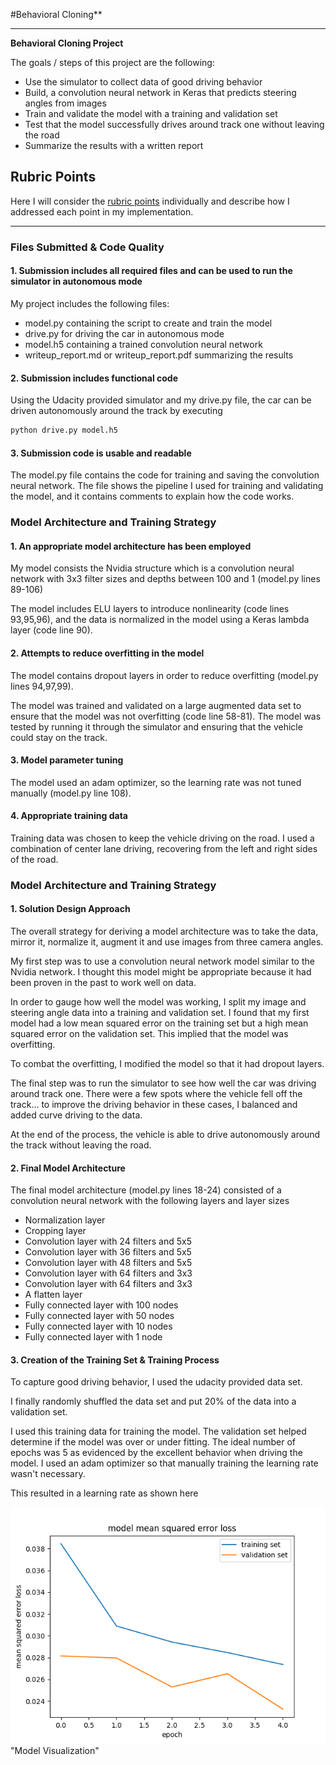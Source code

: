 #Behavioral Cloning** 

---

**Behavioral Cloning Project**

The goals / steps of this project are the following:
* Use the simulator to collect data of good driving behavior
* Build, a convolution neural network in Keras that predicts steering angles from images
* Train and validate the model with a training and validation set
* Test that the model successfully drives around track one without leaving the road
* Summarize the results with a written report


[//]: # (Image References)

[image1]: ./examples/placeholder.png "Model Visualization"
[image2]: ./examples/placeholder.png "Grayscaling"
[image3]: ./examples/placeholder_small.png "Recovery Image"
[image4]: ./examples/placeholder_small.png "Recovery Image"
[image5]: ./examples/placeholder_small.png "Recovery Image"
[image6]: ./examples/placeholder_small.png "Normal Image"
[image7]: ./examples/placeholder_small.png "Flipped Image"

## Rubric Points
Here I will consider the [rubric points](https://review.udacity.com/#!/rubrics/432/view) individually and describe how I addressed each point in my implementation.  

---
### Files Submitted & Code Quality

#### 1. Submission includes all required files and can be used to run the simulator in autonomous mode

My project includes the following files:
* model.py containing the script to create and train the model
* drive.py for driving the car in autonomous mode
* model.h5 containing a trained convolution neural network 
* writeup_report.md or writeup_report.pdf summarizing the results

#### 2. Submission includes functional code
Using the Udacity provided simulator and my drive.py file, the car can be driven autonomously around the track by executing 
```sh
python drive.py model.h5
```

#### 3. Submission code is usable and readable

The model.py file contains the code for training and saving the convolution neural network. The file shows the pipeline I used for training and validating the model, and it contains comments to explain how the code works.

### Model Architecture and Training Strategy

#### 1. An appropriate model architecture has been employed

My model consists the Nvidia structure which is a convolution neural network with 3x3 filter sizes and depths between 100 and 1 (model.py lines 89-106) 

The model includes ELU layers to introduce nonlinearity (code lines 93,95,96), and the data is normalized in the model using a Keras lambda layer (code line 90). 

#### 2. Attempts to reduce overfitting in the model

The model contains dropout layers in order to reduce overfitting (model.py lines 94,97,99). 

The model was trained and validated on a large augmented data set to ensure that the model was not overfitting (code line 58-81). The model was tested by running it through the simulator and ensuring that the vehicle could stay on the track.

#### 3. Model parameter tuning

The model used an adam optimizer, so the learning rate was not tuned manually (model.py line 108).

#### 4. Appropriate training data

Training data was chosen to keep the vehicle driving on the road. I used a combination of center lane driving, recovering from the left and right sides of the road.

### Model Architecture and Training Strategy

#### 1. Solution Design Approach

The overall strategy for deriving a model architecture was to take the data, mirror it, normalize it, augment it and use images from three camera angles.

My first step was to use a convolution neural network model similar to the Nvidia network. I thought this model might be appropriate because it had been proven in the past to work well on data.

In order to gauge how well the model was working, I split my image and steering angle data into a training and validation set. I found that my first model had a low mean squared error on the training set but a high mean squared error on the validation set. This implied that the model was overfitting. 

To combat the overfitting, I modified the model so that it had dropout layers.

The final step was to run the simulator to see how well the car was driving around track one. There were a few spots where the vehicle fell off the track... to improve the driving behavior in these cases, I balanced and added curve driving to the data.

At the end of the process, the vehicle is able to drive autonomously around the track without leaving the road.

#### 2. Final Model Architecture

The final model architecture (model.py lines 18-24) consisted of a convolution neural network with the following layers and layer sizes 

- Normalization layer
- Cropping layer
- Convolution layer with 24 filters and 5x5
- Convolution layer with 36 filters and 5x5
- Convolution layer with 48 filters and 5x5
- Convolution layer with 64 filters and 3x3
- Convolution layer with 64 filters and 3x3
- A flatten layer
- Fully connected layer with 100 nodes
- Fully connected layer with 50 nodes
- Fully connected layer with 10 nodes
- Fully connected layer with 1 node


#### 3. Creation of the Training Set & Training Process

To capture good driving behavior, I used the udacity provided data set.

I finally randomly shuffled the data set and put 20% of the data into a validation set. 

I used this training data for training the model. The validation set helped determine if the model was over or under fitting. The ideal number of epochs was 5 as evidenced by the excellent behavior when driving the model. I used an adam optimizer so that manually training the learning rate wasn't necessary.

This resulted in a learning rate as shown here

![image1](./loss.png) "Model Visualization"
